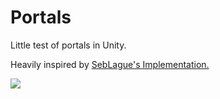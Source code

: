 # Portals

Little test of portals in Unity.

Heavily inspired by [SebLague's Implementation.](https://github.com/SebLague/Portals)

![](demonstration.gif)
